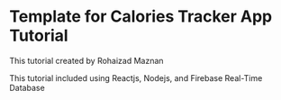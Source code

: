 # Template for Calories Tracker App Tutorial

This tutorial created by Rohaizad Maznan

This tutorial included using Reactjs, Nodejs, and Firebase Real-Time Database

